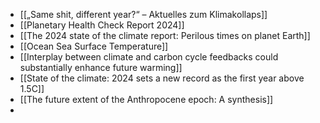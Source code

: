- [[„Same shit, different year?“ – Aktuelles zum Klimakollaps]]
- [[Planetary Health Check Report 2024]]
- [[The 2024 state of the climate report: Perilous times on planet Earth]]
- [[Ocean Sea Surface Temperature]]
- [[Interplay between climate and carbon cycle feedbacks could substantially enhance future warming]]
- [[State of the climate: 2024 sets a new record as the first year above 1.5C]]
- [[The future extent of the Anthropocene epoch: A synthesis]]
-